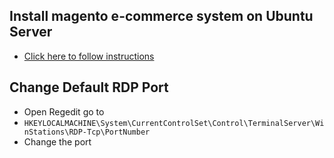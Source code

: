 
## Install magento e-commerce system on Ubuntu Server

* [Click here to follow instructions](https://github.com/balbarak/docs/tree/master/magento)

## Change Default RDP Port

* Open Regedit go to 
* `HKEYLOCALMACHINE\System\CurrentControlSet\Control\TerminalServer\WinStations\RDP-Tcp\PortNumber`
* Change the port

